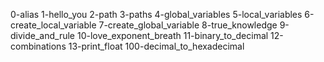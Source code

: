 0-alias
1-hello_you
2-path
3-paths
4-global_variables
5-local_variables
6-create_local_variable
7-create_global_variable
8-true_knowledge
9-divide_and_rule
10-love_exponent_breath
11-binary_to_decimal
12-combinations
13-print_float
100-decimal_to_hexadecimal

